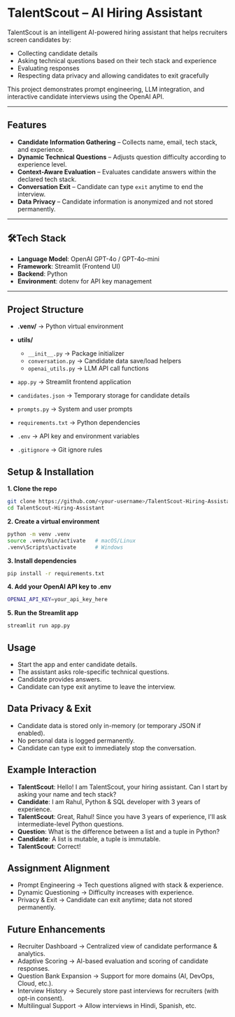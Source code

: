 # TalentScout – AI Hiring Assistant

TalentScout is an intelligent AI-powered hiring assistant that helps recruiters screen candidates by:

- Collecting candidate details  
- Asking technical questions based on their tech stack and experience  
- Evaluating responses  
- Respecting data privacy and allowing candidates to exit gracefully  

This project demonstrates prompt engineering, LLM integration, and interactive candidate interviews using the OpenAI API.

---

## Features

- **Candidate Information Gathering** – Collects name, email, tech stack, and experience.  
- **Dynamic Technical Questions** – Adjusts question difficulty according to experience level.  
- **Context-Aware Evaluation** – Evaluates candidate answers within the declared tech stack.  
- **Conversation Exit** – Candidate can type `exit` anytime to end the interview.  
- **Data Privacy** – Candidate information is anonymized and not stored permanently.  

---

## 🛠Tech Stack

- **Language Model**: OpenAI GPT-4o / GPT-4o-mini  
- **Framework**: Streamlit (Frontend UI)  
- **Backend**: Python  
- **Environment**: dotenv for API key management  

---

## Project Structure

- **.venv/** → Python virtual environment  

- **utils/**
  - `__init__.py` → Package initializer  
  - `conversation.py` → Candidate data save/load helpers  
  - `openai_utils.py` → LLM API call functions  

- `app.py` → Streamlit frontend application  
- `candidates.json` → Temporary storage for candidate details  
- `prompts.py` → System and user prompts  
- `requirements.txt` → Python dependencies  
- `.env` → API key and environment variables  
- `.gitignore` → Git ignore rules  




## Setup & Installation

**1. Clone the repo**

```bash
git clone https://github.com/<your-username>/TalentScout-Hiring-Assistant.git
cd TalentScout-Hiring-Assistant
```

**2. Create a virtual environment**
```bash
python -m venv .venv
source .venv/bin/activate   # macOS/Linux
.venv\Scripts\activate      # Windows
```

**3. Install dependencies**
```bash
pip install -r requirements.txt
```
**4. Add your OpenAI API key to .env**
```bash
OPENAI_API_KEY=your_api_key_here
```
**5. Run the Streamlit app**
```bash
streamlit run app.py
```

## Usage
- Start the app and enter candidate details.  
- The assistant asks role-specific technical questions.  
- Candidate provides answers.  
- Candidate can type exit anytime to leave the interview.  

## Data Privacy & Exit
- Candidate data is stored only in-memory (or temporary JSON if enabled).  
- No personal data is logged permanently.  
- Candidate can type exit to immediately stop the conversation.  

## Example Interaction
- **TalentScout**: Hello! I am TalentScout, your hiring assistant. Can I start by asking your name and tech stack?  
- **Candidate**: I am Rahul, Python & SQL developer with 3 years of experience.  
- **TalentScout**: Great, Rahul! Since you have 3 years of experience, I'll ask intermediate-level Python questions.  
- **Question**: What is the difference between a list and a tuple in Python?  
- **Candidate**: A list is mutable, a tuple is immutable.  
- **TalentScout**: Correct!  

## Assignment Alignment
- Prompt Engineering → Tech questions aligned with stack & experience.  
- Dynamic Questioning → Difficulty increases with experience.  
- Privacy & Exit → Candidate can exit anytime; data not stored permanently.  

## Future Enhancements
- Recruiter Dashboard → Centralized view of candidate performance & analytics.  
- Adaptive Scoring → AI-based evaluation and scoring of candidate responses.  
- Question Bank Expansion → Support for more domains (AI, DevOps, Cloud, etc.).  
- Interview History → Securely store past interviews for recruiters (with opt-in consent).  
- Multilingual Support → Allow interviews in Hindi, Spanish, etc.  
